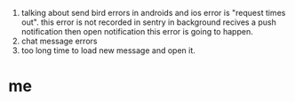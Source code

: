 1. talking about send bird errors in androids and ios
	error is "request times out".
	this error is not recorded in sentry
	in background recives a push notification then open notification  this error is going to happen.
2. chat message errors
3. too long time to load new message and open it.

# me
